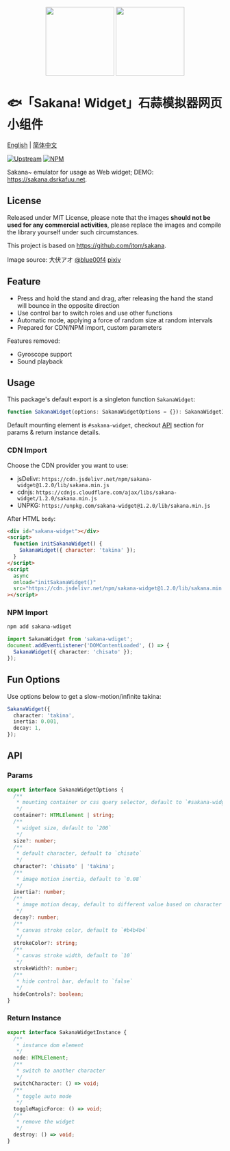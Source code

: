 <p align="center">
<img src="https://raw.githubusercontent.com/dsrkafuu/sakana-widget/main/html/chisato.png" height="160px">
<img src="https://raw.githubusercontent.com/dsrkafuu/sakana-widget/main/html/takina.png" height="160px">
</p>

# 🐟「Sakana! Widget」石蒜模拟器网页小组件

[English](https://github.com/dsrkafuu/sakana-widget/blob/main/README.md) | [简体中文](https://github.com/dsrkafuu/sakana-widget/blob/main/README.zh.md)

[![Upstream](https://img.shields.io/badge/upstream-dbf7c6d-orange)](https://github.com/itorr/sakana)
[![NPM](https://img.shields.io/npm/v/sakana-widget)](https://www.npmjs.com/package/sakana-widget)

Sakana~ emulator for usage as Web widget; DEMO: <https://sakana.dsrkafuu.net>.

## License

Released under MIT License, please note that the images **should not be used for any commercial activities**, please replace the images and compile the library yourself under such circumstances.

This project is based on https://github.com/itorr/sakana.

Image source: 大伏アオ [@blue00f4](https://twitter.com/blue00f4) [pixiv](https://pixiv.me/aoiroblue1340)

## Feature

- Press and hold the stand and drag, after releasing the hand the stand will bounce in the opposite direction
- Use control bar to switch roles and use other functions
- Automatic mode, applying a force of random size at random intervals
- Prepared for CDN/NPM import, custom parameters

Features removed:

- Gyroscope support
- Sound playback

## Usage

This package's default export is a singleton function `SakanaWidget`:

```ts
function SakanaWidget(options: SakanaWidgetOptions = {}): SakanaWidgetInstance;
```

Default mounting element is `#sakana-widget`, checkout [API](#api) section for params & return instance details.

### CDN Import

Choose the CDN provider you want to use:

- jsDelivr: `https://cdn.jsdelivr.net/npm/sakana-widget@1.2.0/lib/sakana.min.js`
- cdnjs: `https://cdnjs.cloudflare.com/ajax/libs/sakana-widget/1.2.0/sakana.min.js`
- UNPKG: `https://unpkg.com/sakana-widget@1.2.0/lib/sakana.min.js`

After HTML `body`:

```html
<div id="sakana-widget"></div>
<script>
  function initSakanaWidget() {
    SakanaWidget({ character: 'takina' });
  }
</script>
<script
  async
  onload="initSakanaWidget()"
  src="https://cdn.jsdelivr.net/npm/sakana-widget@1.2.0/lib/sakana.min.js"
></script>
```

### NPM Import

```bash
npm add sakana-wdiget
```

```ts
import SakanaWidget from 'sakana-wdiget';
document.addEventListener('DOMContentLoaded', () => {
  SakanaWidget({ character: 'chisato' });
});
```

## Fun Options

Use options below to get a slow-motion/infinite takina:

```ts
SakanaWidget({
  character: 'takina',
  inertia: 0.001,
  decay: 1,
});
```

## API

### Params

```ts
export interface SakanaWidgetOptions {
  /**
   * mounting container or css query selector, default to `#sakana-widget`
   */
  container?: HTMLElement | string;
  /**
   * widget size, default to `200`
   */
  size?: number;
  /**
   * default character, default to `chisato`
   */
  character?: 'chisato' | 'takina';
  /**
   * image motion inertia, default to `0.08`
   */
  inertia?: number;
  /**
   * image motion decay, default to different value based on character
   */
  decay?: number;
  /**
   * canvas stroke color, default to `#b4b4b4`
   */
  strokeColor?: string;
  /**
   * canvas stroke width, default to `10`
   */
  strokeWidth?: number;
  /**
   * hide control bar, default to `false`
   */
  hideControls?: boolean;
}
```

### Return Instance

```ts
export interface SakanaWidgetInstance {
  /**
   * instance dom element
   */
  node: HTMLElement;
  /**
   * switch to another character
   */
  switchCharacter: () => void;
  /**
   * toggle auto mode
   */
  toggleMagicForce: () => void;
  /**
   * remove the widget
   */
  destroy: () => void;
}
```
